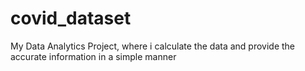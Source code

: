 # covid_dataset
My Data Analytics Project, where i calculate the data and provide the accurate information in a simple manner
